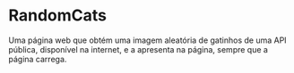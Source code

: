 # RandomCats

Uma página web que obtém uma imagem aleatória de gatinhos de uma API pública, disponível na internet, e a apresenta na página, sempre que a página carrega. 